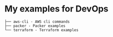 # My examples for DevOps
```
├── aws-cli - AWS cli commands
├── packer - Packer examples
└── terraform - Terraform examples
```
